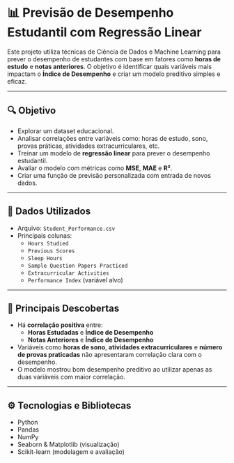 # 📊 Previsão de Desempenho Estudantil com Regressão Linear

Este projeto utiliza técnicas de Ciência de Dados e Machine Learning para prever o desempenho de estudantes com base em fatores como **horas de estudo** e **notas anteriores**. O objetivo é identificar quais variáveis mais impactam o **Índice de Desempenho** e criar um modelo preditivo simples e eficaz.

---

## 🔍 Objetivo

- Explorar um dataset educacional.
- Analisar correlações entre variáveis como: horas de estudo, sono, provas práticas, atividades extracurriculares, etc.
- Treinar um modelo de **regressão linear** para prever o desempenho estudantil.
- Avaliar o modelo com métricas como **MSE**, **MAE** e **R²**.
- Criar uma função de previsão personalizada com entrada de novos dados.

---

## 📁 Dados Utilizados

- Arquivo: `Student_Performance.csv`
- Principais colunas:
  - `Hours Studied`
  - `Previous Scores`
  - `Sleep Hours`
  - `Sample Question Papers Practiced`
  - `Extracurricular Activities`
  - `Performance Index` (variável alvo)

---

## 🧠 Principais Descobertas

- Há **correlação positiva** entre:
  - **Horas Estudadas** e **Índice de Desempenho**
  - **Notas Anteriores** e **Índice de Desempenho**
- Variáveis como **horas de sono**, **atividades extracurriculares** e **número de provas praticadas** não apresentaram correlação clara com o desempenho.
- O modelo mostrou bom desempenho preditivo ao utilizar apenas as duas variáveis com maior correlação.

---

## ⚙️ Tecnologias e Bibliotecas

- Python
- Pandas
- NumPy
- Seaborn & Matplotlib (visualização)
- Scikit-learn (modelagem e avaliação)
